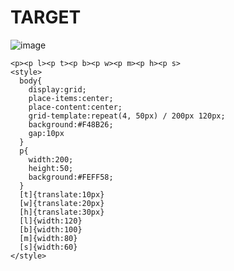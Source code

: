 # TARGET

![image](https://github.com/gaschneider/cssbattle/assets/16023844/6798ae3d-1847-4028-953a-a407549d2672)

```
<p><p l><p t><p b><p w><p m><p h><p s>
<style>
  body{
    display:grid;
    place-items:center;
    place-content:center;
    grid-template:repeat(4, 50px) / 200px 120px;
    background:#F48B26;
    gap:10px
  }
  p{
    width:200;
    height:50;
    background:#FEFF58;
  }
  [t]{translate:10px}
  [w]{translate:20px}
  [h]{translate:30px}
  [l]{width:120}
  [b]{width:100}
  [m]{width:80}
  [s]{width:60}
</style>
```
